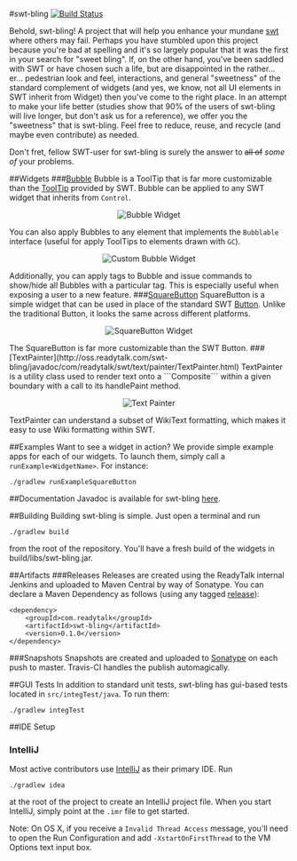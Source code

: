 #swt-bling [![Build Status](https://travis-ci.org/ReadyTalk/swt-bling.png?branch=master)](https://travis-ci.org/ReadyTalk/swt-bling)

Behold, swt-bling!  A project that will help you enhance your mundane [swt](http://www.eclipse.org/swt/) where others may fail.  Perhaps you have stumbled upon this project because you're bad at spelling and it's so largely popular that it was the first in your search for "sweet bling".  If, on the other hand, you've been saddled with SWT or have chosen such a life, but are disappointed in the rather... er... pedestrian look and feel, interactions, and general "sweetness" of the standard complement of widgets (and yes, we know, not all UI elements in SWT inherit from Widget) then you've come to the right place.  In an attempt to make your life better (studies show that 90% of the users of swt-bling will live longer, but don't ask us for a reference), we offer you the "sweetness" that is swt-bling.  Feel free to reduce, reuse, and recycle (and maybe even contribute) as needed.

Don't fret, fellow SWT-user for swt-bling is surely the answer to ~~all of~~ *some of* your problems.

##Widgets
###[Bubble](http://oss.readytalk.com/swt-bling/javadoc/com/readytalk/swt/widgets/notifications/Bubble.html)
Bubble is a ToolTip that is far more customizable than the [ToolTip](http://help.eclipse.org/indigo/index.jsp?topic=%2Forg.eclipse.platform.doc.isv%2Freference%2Fapi%2Forg%2Feclipse%2Fswt%2Fwidgets%2FToolTip.html) provided by SWT.
Bubble can be applied to any SWT widget that inherits from ```Control```.
<p align="center">
  <img src="https://raw.github.com/ReadyTalk/swt-bling/gh-pages/images/widgets/bubble.png" alt="Bubble Widget" />
</p>

You can also apply Bubbles to any element that implements the ```Bubblable``` interface (useful for apply ToolTips to elements drawn with ```GC```).

<p align="center">
  <img src="https://raw.github.com/ReadyTalk/swt-bling/gh-pages/images/widgets/customBubble.png" alt="Custom Bubble Widget" />
</p>

Additionally, you can apply tags to Bubble and issue commands to show/hide all Bubbles with a particular tag. This is especially useful when exposing a user to a new feature.
###[SquareButton](http://oss.readytalk.com/swt-bling/javadoc/com/readytalk/swt/widgets/buttons/SquareButton.html)
SquareButton is a simple widget that can be used in place of the standard SWT [Button](http://help.eclipse.org/helios/nftopic/org.eclipse.platform.doc.isv/reference/api/org/eclipse/swt/widgets/Button.html). Unlike the traditional Button, it looks the same across different platforms.
<p align="center">
  <img src="https://raw.github.com/ReadyTalk/swt-bling/gh-pages/images/widgets/squareButton.png" alt="SquareButton Widget" />
</p>
The SquareButton is far more customizable than the SWT Button.
###[TextPainter](http://oss.readytalk.com/swt-bling/javadoc/com/readytalk/swt/text/painter/TextPainter.html)
TextPainter is a utility class used to render text onto a ```Composite``` within a given boundary with a call to its handlePaint method.
<p align="center">
  <img src="https://raw.github.com/ReadyTalk/swt-bling/gh-pages/images/widgets/textPainter.png" alt="Text Painter" />
</p>
TextPainter can understand a subset of WikiText formatting, which makes it easy to use Wiki formatting within SWT.

##Examples
Want to see a widget in action? We provide simple example apps for each of our widgets. To launch them, simply call a `runExample<WidgetName>`. For instance:
```
./gradlew runExampleSquareButton
```

##Documentation
Javadoc is available for swt-bling [here](http://oss.readytalk.com/swt-bling/javadoc/).

##Building
Building swt-bling is simple. Just open a terminal and run
```
./gradlew build
```
from the root of the repository. You'll have a fresh build of the widgets in build/libs/swt-bling.jar.

##Artifacts
###Releases
Releases are created using the ReadyTalk internal Jenkins and uploaded to Maven Central by way of Sonatype. You can declare a Maven Dependency as follows (using any tagged [release](https://github.com/ReadyTalk/swt-bling/releases)):
```
<dependency>
    <groupId>com.readytalk</groupId>
    <artifactId>swt-bling</artifactId>
    <version>0.1.0</version>
</dependency>
```
###Snapshots
Snapshots are created and uploaded to [Sonatype](http://oss.sonatype.org/content/repositories/snapshots/com/readytalk/swt-bling/) on each push to master. Travis-CI handles the publish automagically.

##GUI Tests
In addition to standard unit tests, swt-bling has gui-based tests located in `src/integTest/java`. To run them:
```
./gradlew integTest
```

##IDE Setup
### IntelliJ
Most active contributors use [IntelliJ](http://www.jetbrains.com/idea/) as their primary IDE. Run
```
./gradlew idea
```
at the root of the project to create an IntelliJ project file. When you start IntelliJ, simply point at the ```.imr``` file to get started.

Note: On OS X, if you receive a ```Invalid Thread Access``` message, you'll need to open the Run Configuration and add ```-XstartOnFirstThread``` to the VM Options text input box.
